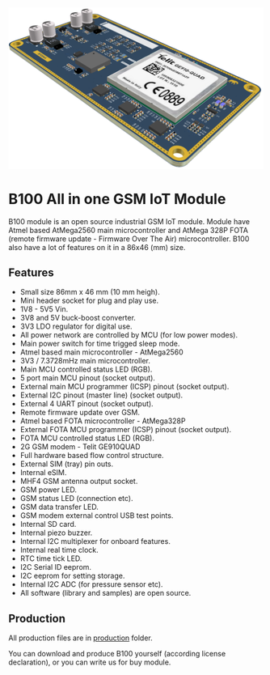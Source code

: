 ![B100AA](https://github.com/akkoyun/B100/blob/01.00.00/%5BAA%5D/Documentation/Marketing/2D/B100AA%203D.png)

# B100 All in one GSM IoT Module

B100 module is an open source industrial GSM IoT module.  Module have Atmel based AtMega2560 main microcontroller and AtMega 328P FOTA (remote firmware update - Firmware Over The Air) microcontroller. B100 also have a lot of features on it in a 86x46 (mm) size.

## Features

* Small size 86mm x 46 mm (10 mm heigh).
* Mini header socket for plug and play use.
* 1V8 - 5V5 Vin.
* 3V8 and 5V buck-boost converter.
* 3V3 LDO regulator for digital use.
* All power network are controlled by MCU (for low power modes).
* Main power switch for time trigged sleep mode.
* Atmel based main microcontroller - AtMega2560
* 3V3 / 7.3728mHz main microcontroller.
* Main MCU controlled status LED (RGB).
* 5 port main MCU pinout (socket output).
* External main MCU programmer (ICSP) pinout (socket output).
* External I2C pinout (master line) (socket output).
* External 4 UART pinout (socket output).
* Remote firmware update over GSM.
* Atmel based FOTA microcontroller - AtMega328P
* External FOTA MCU programmer (ICSP) pinout (socket output).
* FOTA MCU controlled status LED (RGB).
* 2G GSM modem - Telit GE910QUAD
* Full hardware based flow control structure.
* External SIM (tray) pin outs.
* Internal eSIM.
* MHF4 GSM antenna output socket.
* GSM power LED.
* GSM status LED (connection etc).
* GSM data transfer LED.
* GSM modem external control USB test points.
* Internal SD card.
* Internal piezo buzzer.
* Internal I2C multiplexer for onboard features.
* Internal real time clock.
* RTC time tick LED.
* I2C Serial ID eeprom.
* I2C eeprom for setting storage.
* Internal I2C ADC (for pressure sensor etc).
* All software (library and samples) are open source.

## Production

All production files are in [production](https://github.com/akkoyun/B100/tree/01.00.00/%5BAA%5D/Production) folder. 

You can download and produce B100 yourself (according license declaration), or you can write us for buy module.